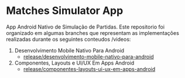 # Matches Simulator App

App Android Nativo de Simulação de Partidas. Este repositorio foi organizado em algumas branches que representam as implementações realizadas durante os seguintes conteudos /videos:

1. Desenvolvimento Mobile Nativo Para Android
      - [release/desenvolvimento-mobile-nativo-para-android](https://github.com/rafaeloliveirap11/matches-simulator-app/tree/release/desenvolvimento-mobile-nativo-para-android)
2. Componentes, Layouts e UI/UX Em Apps Android
      - [release/componentes-layouts-ui-ux-em-apps-android](https://github.com/rafaeloliveirap11/matches-simulator-app/tree/release/componentes-layouts-ui-ux-em-apps-android)
      
      
      
      

